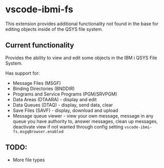 # vscode-ibmi-fs

This extension provides additional functionality not found in the base for editing objects inside of the QSYS file system.

## Current functionality

Provides the ability to view and edit some objects in the IBM i QSYS File System.

Has support for:

* Message Files (MSGF)
* Binding Directories (BNDDIR)
* Programs and Service Programs (PGM/SRVPGM)
* Data Areas (DTAARA) - display and edit
* Data Queues (DTAQ) - display, send data, clear
* Save Files (SAVF) - display, download and upload
* Message queue viewer  - view your own message, message in any queue you have authority to, answer messages, clean up messages, deactivate view if not wanted through config setting `vscode-ibmi-fs.msgqBrowser.enabled`


## TODO:

* More file types
